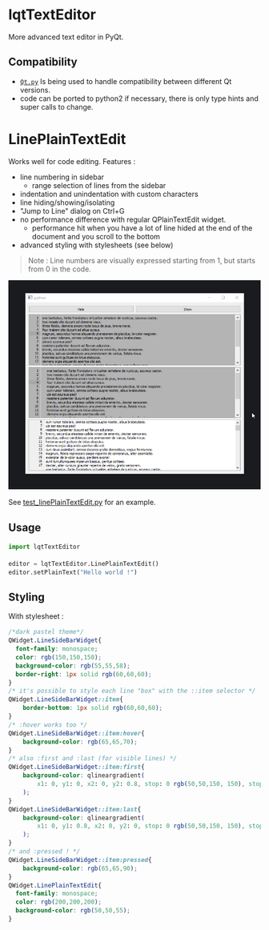 # lqtTextEditor

More advanced text editor in PyQt.

## Compatibility

- [`Qt.py`](https://github.com/mottosso/Qt.py) Is being used to handle compatibility
between different Qt versions.
- code can be ported to python2 if necessary, there is only type hints and super
calls to change.

# LinePlainTextEdit

Works well for code editing. Features :
- line numbering in sidebar
  - range selection of lines from the sidebar 
- indentation and unindentation with custom characters
- line hiding/showing/isolating
- "Jump to Line" dialog on Ctrl+G
- no performance difference with regular QPlainTextEdit widget.
  - performance hit when you have a lot of line hided at the end of the document and you scroll to the bottom
- advanced styling with stylesheets (see below)

> Note : Line numbers are visually expressed starting from 1, but starts from 0 in the code.

![demo gif of using the LinenumberedTextEditor](./doc/img/LinenumberedTextEditor.demo.gif)

See [test_linePlainTextEdit.py](tests/test_linePlainTextEdit.py) for an example.

## Usage

```python
import lqtTextEditor

editor = lqtTextEditor.LinePlainTextEdit()
editor.setPlainText("Hello world !")
```

## Styling 

With stylesheet :

```css
/*dark pastel theme*/
QWidget.LineSideBarWidget{
  font-family: monospace;
  color: rgb(150,150,150);
  background-color: rgb(55,55,58);
  border-right: 1px solid rgb(60,60,60);
}
/* it's possible to style each line "box" with the ::item selector */
QWidget.LineSideBarWidget::item{
    border-bottom: 1px solid rgb(60,60,60);
}
/* :hover works too */
QWidget.LineSideBarWidget::item:hover{
    background-color: rgb(65,65,70);
}
/* also :first and :last (for visible lines) */
QWidget.LineSideBarWidget::item:first{
    background-color: qlineargradient(
        x1: 0, y1: 0, x2: 0, y2: 0.8, stop: 0 rgb(50,50,150, 150), stop: 1 rgb(0,0,0,0)
    );
}
QWidget.LineSideBarWidget::item:last{
    background-color: qlineargradient(
        x1: 0, y1: 0.8, x2: 0, y2: 0, stop: 0 rgb(50,50,150, 150), stop: 1 rgb(0,0,0,0)
    );
}
/* and :pressed ! */
QWidget.LineSideBarWidget::item:pressed{
    background-color: rgb(65,65,90);
}
QWidget.LinePlainTextEdit{
  font-family: monospace;
  color: rgb(200,200,200);
  background-color: rgb(50,50,55);
}
```